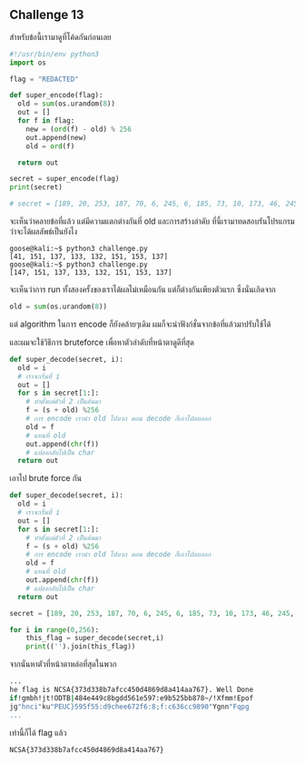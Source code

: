 ## Challenge 13

สำหรับข้อนี้เรามาดูที่โค้ดกันก่อนเลย

```python
#!/usr/bin/env python3
import os

flag = "REDACTED"

def super_encode(flag):
  old = sum(os.urandom(8))
  out = []
  for f in flag:
    new = (ord(f) - old) % 256
    out.append(new)
    old = ord(f)

  return out

secret = super_encode(flag)
print(secret)

# secret = [189, 20, 253, 187, 70, 6, 245, 6, 185, 73, 10, 173, 46, 245, 16, 238, 58, 184, 4, 252, 49, 207, 0, 5, 42, 213, 42, 5, 253, 0, 209, 1, 251, 52, 208, 4, 254, 3, 43, 212, 41, 211, 253, 3, 45, 0, 214, 255, 1, 70, 177, 242, 55, 14, 7, 0, 180, 36, 43, 255, 247]

```

จะเห็นว่าคลายข้อที่แล้ว แต่มีความแตกต่างกันที่ old และการสร้างลำดับ ที่นี้เรามาทดสอบรันโปรแกรม ว่าจะได้ผลลัพธ์เป็นยังไง

```console
goose@kali:~$ python3 challenge.py
[41, 151, 137, 133, 132, 151, 153, 137]
goose@kali:~$ python3 challenge.py
[147, 151, 137, 133, 132, 151, 153, 137]
```

จะเห็นว่าการ run ทั้งสองครั้งของเราได้ผลไม่เหมือนกัน แต่ก็ต่างกันเพียงตัวแรก ซึ่งนั่นเกิดจาก

```python
old = sum(os.urandom(8))
```

แต่ algorithm ในการ encode ก็ยังคล้ายๆเดิม ผมก็จะนำฟังก์ชั่นจากข้อที่แล้วมาปรับใช้ได้

และผมจะใช้วิธีการ bruteforce เพื่อหาตัวลำดับที่หน้าตาดูดีที่สุด

```python
def super_decode(secret, i):
  old = i
  # เราจะเริ่มที่ i
  out = []
  for s in secret[1:]:
    # ทำตั้งแต่ตัวที่ 2 เป็นต้นมา
    f = (s + old) %256
    # การ encode เรานำ old ไปบวก ตอน decode ก็เอาไปลบออก
    old = f
    # แทนที่ old
    out.append(chr(f))
    # แปลงกลับไปเป็น char
  return out
```

เอาไป brute force กัน

```python
def super_decode(secret, i):
  old = i
  # เราจะเริ่มที่ i
  out = []
  for s in secret[1:]:
    # ทำตั้งแต่ตัวที่ 2 เป็นต้นมา
    f = (s + old) %256
    # การ encode เรานำ old ไปบวก ตอน decode ก็เอาไปลบออก
    old = f
    # แทนที่ old
    out.append(chr(f))
    # แปลงกลับไปเป็น char
  return out

secret = [189, 20, 253, 187, 70, 6, 245, 6, 185, 73, 10, 173, 46, 245, 16, 238, 58, 184, 4, 252, 49, 207, 0, 5, 42, 213, 42, 5, 253, 0, 209, 1, 251, 52, 208, 4, 254, 3, 43, 212, 41, 211, 253, 3, 45, 0, 214, 255, 1, 70, 177, 242, 55, 14, 7, 0, 180, 36, 43, 255, 247]

for i in range(0,256):
    this_flag = super_decode(secret,i)
    print(('').join(this_flag))
```

จากนั่นหาตัวที่หน้าตาหล่อที่สุดในพวก

```bash
...
he flag is NCSA{373d338b7afcc450d4869d8a414aa767}. Well Done
if!gmbh!jt!ODTB|484e449c8bgdd561e597:e9b525bb878~/!Xfmm!Epof
jg"hnci"ku"PEUC}595f55:d9chee672f6:8;f:c636cc9890"Ygnn"Fqpg
...
```

เท่านี้ก็ได้ flag แล้ว

```bash
NCSA{373d338b7afcc450d4869d8a414aa767}
```
